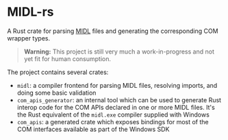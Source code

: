 # MIDL-rs

A Rust crate for parsing [MIDL] files and generating the corresponding COM
wrapper types.

> **Warning:** This project is still very much a work-in-progress and not yet
> fit for human consumption.

The project contains several crates:

- `midl`: a compiler frontend for parsing MIDL files, resolving imports, and 
  doing some basic validation
- `com_apis_generator`: an internal tool which can be used to generate Rust 
  interop code for the COM APIs declared in one or more MIDL files. It's the
  Rust equivalent of the `midl.exe` compiler supplied with Windows
- `com_apis`: a generated crate which exposes bindings for most of the COM 
  interfaces available as part of the Windows SDK

[MIDL]: https://docs.microsoft.com/en-us/windows/desktop/midl/midl-start-page